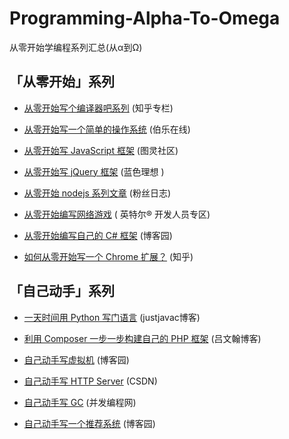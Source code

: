 # Programming-Alpha-To-Omega

从零开始学编程系列汇总(从α到Ω)

## 「从零开始」系列

- [从零开始写个编译器吧系列](http://zhuanlan.zhihu.com/mosky/19878087)  (知乎专栏)

- [从零开始写一个简单的操作系统](http://top.jobbole.com/13810/)  (伯乐在线)

- [从零开始写 JavaScript 框架](http://www.ituring.com.cn/minibook/770)  (图灵社区)

- [从零开始写 jQuery 框架](http://www.blueidea.com/tech/web/2010/7326.asp)  (蓝色理想 )

- [从零开始 nodejs 系列文章](http://blog.fens.me/series-nodejs/)  (粉丝日志)

- [从零开始编写网络游戏](https://software.intel.com/zh-cn/blogs/2013/11/07/1/) ( 英特尔® 开发人员专区)

- [从零开始编写自己的 C# 框架](http://www.cnblogs.com/EmptyFS/p/3621484.html) (博客园)

- [如何从零开始写一个 Chrome 扩展？](http://www.zhihu.com/question/20179805) (知乎)

## 「自己动手」系列

- [一天时间用 Python 写门语言](http://justjavac.com/python/2012/04/13/one-day-write-language-in-python.html) (justjavac博客)

- [利用 Composer 一步一步构建自己的 PHP 框架](http://lvwenhan.com/php/405.html) (吕文翰博客)

- [自己动手写虚拟机](http://www.cnblogs.com/john-d/archive/2009/12/05/1617710.html) (博客园)

- [自己动手写 HTTP Server](http://blog.csdn.net/heiyeshuwu/article/details/2576915) (CSDN)

- [自己动手写 GC](http://ifeve.com/babys-first-garbage-collector/) (并发编程网)

- [自己动手写一个推荐系统](http://www.cnblogs.com/flclain/archive/2013/03/03/2941397.html) (博客园)
